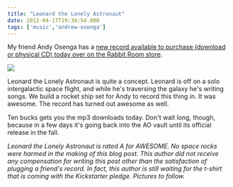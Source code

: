 ```yaml
---
title: "Leonard the Lonely Astronaut"
date: 2012-04-17T19:34:54.000
tags: ['music','andrew-osenga']
---
```


My friend Andy Osenga has a [new record available to purchase (download or physical CD) today over on the Rabbit Room store](https://store.rabbitroom.com/index.php?/product/leonard-the-lonely-astronaut).

[![](https://store.rabbitroom.com/cache/ba237c2e39bd7d7278200e82fb444505dce8d9f1.jpg)](https://store.rabbitroom.com/index.php?/product/leonard-the-lonely-astronaut)

Leonard the Lonely Astronaut is quite a concept. Leonard is off on a solo intergalactic space flight, and while he's traversing the galaxy he's writing songs. We build a rocket ship set for Andy to record this thing in. It was awesome. The record has turned out awesome as well.

Ten bucks gets you the mp3 downloads today. Don't wait long, though, because in a few days it's going back into the AO vault until its official release in the fall.

_Leonard the Lonely Astronaut is rated A for AWESOME. No space rocks were harmed in the making of this blog post. This author did not receive any compensation for writing this post other than the satisfaction of plugging a friend's record. In fact, this author is still waiting for the t-shirt that is coming with the Kickstarter pledge. Pictures to follow._
